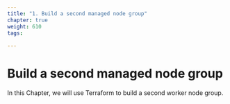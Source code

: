 ```yaml
---
title: "1. Build a second managed node group"
chapter: true
weight: 610
tags:
 
---
```


# Build a second managed node group 

In this Chapter, we will use Terraform to build a second worker node group.
